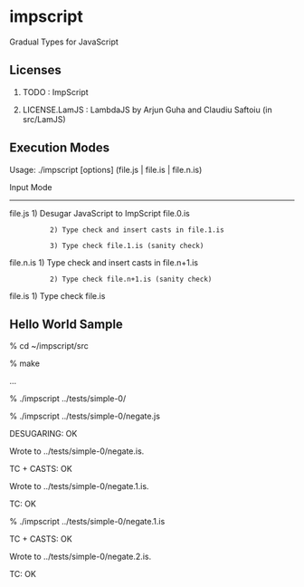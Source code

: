 impscript
=========

Gradual Types for JavaScript

Licenses
--------

1) TODO          : ImpScript

2) LICENSE.LamJS : LambdaJS by Arjun Guha and Claudiu Saftoiu (in src/LamJS)

Execution Modes
---------------

Usage: ./impscript [options] (file.js | file.is | file.n.is)


  Input       Mode

  ---------   -----------------------------------------------


  file.js     1) Desugar JavaScript to ImpScript file.0.is

              2) Type check and insert casts in file.1.is

              3) Type check file.1.is (sanity check)


  file.n.is   1) Type check and insert casts in file.n+1.is

              2) Type check file.n+1.is (sanity check)


  file.is     1) Type check file.is


Hello World Sample
------------------

% cd ~/impscript/src

% make

...

% ./impscript ../tests/simple-0/

% ./impscript ../tests/simple-0/negate.js 

DESUGARING: OK

Wrote to ../tests/simple-0/negate.is.

TC + CASTS: OK

Wrote to ../tests/simple-0/negate.1.is.

TC: OK

% ./impscript ../tests/simple-0/negate.1.is 

TC + CASTS: OK

Wrote to ../tests/simple-0/negate.2.is.

TC: OK
